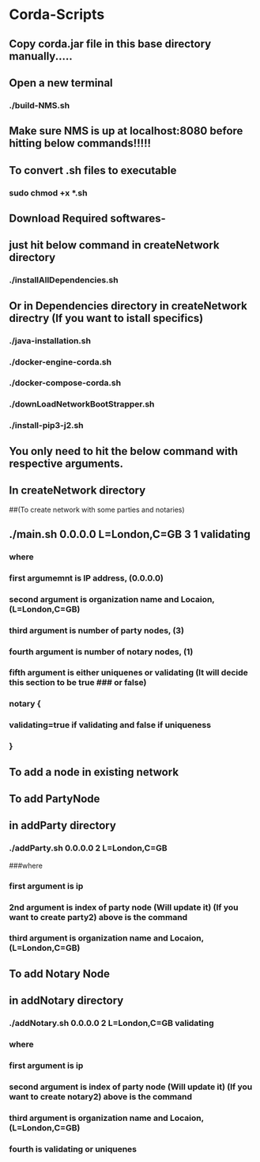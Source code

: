# Corda-Scripts	



## Copy corda.jar file in this base directory manually.....  



## Open a new terminal


### ./build-NMS.sh 

##  Make sure NMS is up at localhost:8080 before hitting below commands!!!!!




## To convert .sh files to executable

### sudo chmod +x *.sh

## Download Required softwares-

## just hit below command in createNetwork directory

### ./installAllDependencies.sh



## Or in Dependencies directory in createNetwork directry (If you want to istall specifics)

### ./java-installation.sh


### ./docker-engine-corda.sh


### ./docker-compose-corda.sh

### ./downLoadNetworkBootStrapper.sh

### ./install-pip3-j2.sh





## You only need to hit the below command with respective arguments.



## In createNetwork directory

##(To create network with some parties and notaries)

## ./main.sh 0.0.0.0 L=London,C=GB 3 1 validating

### where 
###   first argumemnt is IP address,  (0.0.0.0)
###   second argument is organization name and Locaion, (L=London,C=GB)
###   third argument is number of party nodes, (3)
###   fourth argument is number of notary nodes, (1)
###   fifth argument is either uniquenes or validating (It will decide this section to be true 	 ###   or false)
###	notary {
###	    validating=true if validating and false if uniqueness
###	}


## To add a node in existing network 

## To add PartyNode

## in addParty directory

### ./addParty.sh 0.0.0.0 2 L=London,C=GB

###where 
### first argument is ip
### 2nd argument is index of party node (Will update it)  (If you want to create party2) above is the command
### third argument is organization name and Locaion, (L=London,C=GB)

## To add Notary Node

## in addNotary directory

### ./addNotary.sh 0.0.0.0 2 L=London,C=GB validating

### where 
### first argument is ip
### second argument is index of party node (Will update it)  (If you want to create notary2) above is the command
### third argument is organization name and Locaion, (L=London,C=GB)
### fourth is validating or uniquenes




